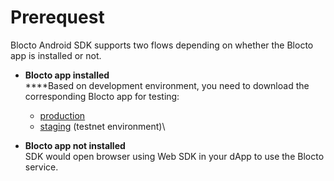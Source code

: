 # Prerequest

Blocto Android SDK supports two flows depending on whether the Blocto app is installed or not.

* **Blocto app installed**\
  ****Based on development environment, you need to download the corresponding Blocto app for testing:
  * [production](https://play.google.com/store/apps/details?id=com.portto.blocto)
  * [staging](https://play.google.com/store/apps/details?id=com.portto.blocto.staging) (testnet environment)\

* **Blocto app not installed**\
  SDK would open browser using Web SDK in your dApp to use the Blocto service.
